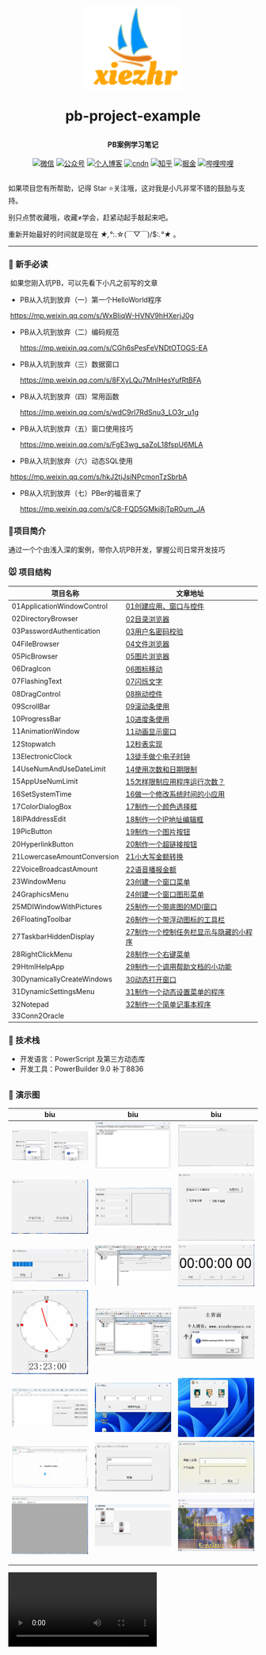 

<p align="center">
	<img alt="logo" width="200px" src="images/logo.png">
</p>
<h1 align="center" style="margin: 30px 0 30px; font-weight: bold;">pb-project-example</h1>
<h4 align="center">PB案例学习笔记</h4>
<p align="center">
  <a href="https://gitee.com/xiezhr/image-learn-bed/raw/master/image/wx.jpg"><img src="https://img.shields.io/badge/weChat-%E5%BE%AE%E4%BF%A1%E5%8F%B7-green.svg" alt="微信"></a>
  <a href="https://gitee.com/xiezhr/image-learn-bed/raw/master/image/微信公众号.png"><img src="https://img.shields.io/badge/%E5%85%AC%E4%BC%97%E5%8F%B7-XiezhrSpace-blue.svg" alt="公众号"></a>
  <a href="https://www.xiezhrspace.cn"><img src="https://img.shields.io/badge/%E4%B8%AA%E4%BA%BA%E5%8D%9A%E5%AE%A2-www.xiezhrspace.cn-orange.svg" alt="个人博客"></a>
  <a href="https://blog.csdn.net/rong09_13"><img src="https://img.shields.io/badge/csdn-CSDN-red.svg" alt="cndn"></a>
   <a href="https://www.zhihu.com/people/rong-xie-49-35/posts"><img 		         src="https://img.shields.io/badge/zhihu-%E7%9F%A5%E4%B9%8E-blue.svg" alt="知乎"></a>
  <a href="https://juejin.im/user/1829211147871415"><img src="https://img.shields.io/badge/juejin-%E6%8E%98%E9%87%91-9cf.svg" alt="掘金"></a>
  <a href="https://space.bilibili.com/305330347"><img src="https://img.shields.io/badge/bilibili-%E5%93%94%E5%93%A9%E5%93%94%E5%93%A9-critical.svg" alt="哔哩哔哩"></a> 
</p>

##  

如果项目您有所帮助，记得 Star ⭐关注哦，这对我是小凡非常不错的鼓励与支持。

别只点赞收藏哦，收藏≠学会，赶紧动起手敲起来吧。

重新开始最好的时间就是现在   *★,°*:.☆(￣▽￣)/$:*.°★* 。  

-------



### 🐶 新手必读

​    如果您刚入坑PB，可以先看下小凡之前写的文章

- PB从入坑到放弃（一）第一个HelloWorld程序

​			https://mp.weixin.qq.com/s/WxBIiqW-HVNV9hHXerjJ0g

- PB从入坑到放弃（二）编码规范

  https://mp.weixin.qq.com/s/CGh6sPesFeVNDtOTOGS-EA

- PB从入坑到放弃（三）数据窗口

  https://mp.weixin.qq.com/s/8FXyLQu7MnIHesYufRtBFA

- PB从入坑到放弃（四）常用函数

  https://mp.weixin.qq.com/s/wdC9rl7RdSnu3_LO3r_u1g

- PB从入坑到放弃（五）窗口使用技巧

  https://mp.weixin.qq.com/s/FgE3wg_saZoL18fspU6MLA

- PB从入坑到放弃（六）动态SQL使用

​	 	 https://mp.weixin.qq.com/s/hkJ2tjJsiNPcmonTzSbrbA

- PB从入坑到放弃（七）PBer的福音来了

  https://mp.weixin.qq.com/s/C8-FQD5GMkj8jTpR0um_JA



### 🐤项目简介

通过一个个由浅入深的案例，带你入坑PB开发，掌握公司日常开发技巧

### 🐭 项目结构

| 项目名称                    | 文章地址                                                     |
| --------------------------- | ------------------------------------------------------------ |
| 01ApplicationWindowControl  | [01创建应用、窗口与控件](https://blog.csdn.net/rong09_13/article/details/138807711) |
| 02DirectoryBrowser          | [02目录浏览器](https://blog.csdn.net/rong09_13/article/details/138872892) |
| 03PasswordAuthentication    | [03用户名密码校验](https://blog.csdn.net/rong09_13/article/details/138925673) |
| 04FileBrowser               | [04文件浏览器](https://blog.csdn.net/rong09_13/article/details/139043486) |
| 05PicBrowser                | [05图片浏览器](https://blog.csdn.net/rong09_13/article/details/139044096) |
| 06DragIcon                  | [06图标移动](https://blog.csdn.net/rong09_13/article/details/139044563) |
| 07FlashingText              | [07闪烁文字](https://blog.csdn.net/rong09_13/article/details/139044770) |
| 08DragControl               | [08拖动控件](https://blog.csdn.net/rong09_13/article/details/139045123) |
| 09ScrollBar                 | [09滚动条使用](https://blog.csdn.net/rong09_13/article/details/139224949) |
| 10ProgressBar               | [10进度条使用](https://blog.csdn.net/rong09_13/article/details/139252652) |
| 11AnimationWindow           | [11动画显示窗口](https://blog.csdn.net/rong09_13/article/details/139278740) |
| 12Stopwatch                 | [12秒表实现](https://blog.csdn.net/rong09_13/article/details/139305662) |
| 13ElectronicClock           | [13徒手做个电子时钟](https://blog.csdn.net/rong09_13/article/details/139305716) |
| 14UseNumAndUseDateLimit     | [14使用次数和日期限制](https://blog.csdn.net/rong09_13/article/details/139305827) |
| 15AppUseNumLimit            | [15怎样限制应用程序运行次数？](https://blog.csdn.net/rong09_13/article/details/139423693) |
| 16SetSystemTime             | [16做一个修改系统时间的小应用](https://blog.csdn.net/rong09_13/article/details/139423874) |
| 17ColorDialogBox            | [17制作一个颜色选择框](https://blog.csdn.net/rong09_13/article/details/139424555) |
| 18IPAddressEdit             | [18制作一个IP地址编辑框 ](https://blog.csdn.net/rong09_13/article/details/139565068) |
| 19PicButton                 | [19制作一个图片按钮](https://blog.csdn.net/rong09_13/article/details/139565137) |
| 20HyperlinkButton           | [20制作一个超链接按钮](https://blog.csdn.net/rong09_13/article/details/139637086) |
| 21LowercaseAmountConversion | [21小大写金额转换](https://blog.csdn.net/rong09_13/article/details/139638795) |
| 22VoiceBroadcastAmount      | [22语音播报金额](https://blog.csdn.net/rong09_13/article/details/139757285) |
| 23WindowMenu                | [23创建一个窗口菜单](https://blog.csdn.net/rong09_13/article/details/139814857) |
| 24GraphicsMenu              | [24创建一个窗口图形菜单](https://blog.csdn.net/rong09_13/article/details/139970617) |
| 25MDIWindowWithPictures     | [25制作一个带底图的MDI窗口](https://blog.csdn.net/rong09_13/article/details/140070563) |
| 26FloatingToolbar           | [26制作一个带浮动图标的工具栏](https://blog.csdn.net/rong09_13/article/details/140109427) |
| 27TaskbarHiddenDisplay      | [27制作一个控制任务栏显示与隐藏的小程序](https://blog.csdn.net/rong09_13/article/details/140137135) |
| 28RightClickMenu            | [28制作一个右键菜单](https://blog.csdn.net/rong09_13/article/details/140163944) |
| 29HtmlHelpApp               | [29制作一个调用帮助文档的小功能](https://blog.csdn.net/rong09_13/article/details/140248872) |
| 30DynamicallyCreateWindows  | [30动态打开窗口](https://blog.csdn.net/rong09_13/article/details/140307997) |
| 31DynamicSettingsMenu       | [31制作一个动态设置菜单的程序](https://blog.csdn.net/rong09_13/article/details/140337235) |
| 32Notepad                   | [32制作一个简单记事本程序](https://blog.csdn.net/rong09_13/article/details/140479664) |
| 33Conn2Oracle               |                                                              |



### 🐨 技术栈

- 开发语言：PowerScript 及第三方动态库
- 开发工具：PowerBuilder 9.0  补丁8836

##  

### 🐷 演示图

| biu                                                          | biu                                                          | biu                                                          |
| ------------------------------------------------------------ | ------------------------------------------------------------ | ------------------------------------------------------------ |
| ![image-20240523213611622](./assets/image-20240523213611622.png) | ![image-20240523213804217](./assets/image-20240523213804217.png) | ![展示图片](./assets/展示图片.gif)                           |
| ![文字闪烁](./assets/文字闪烁.gif)                           | ![滚动条使用](./assets/滚动条使用.gif)                       | ![控件拖动](./assets/控件拖动.gif)                           |
| ![使用进度条](./assets/使用进度条.gif)                       | ![动画视窗](./assets/动画视窗.gif)                           | ![秒表计时](./assets/秒表计时.gif)                           |
| ![电子时钟](./assets/电子时钟.gif)                           | ![限制使用](./assets/限制使用.gif)                           | ![运用程序启动次数限制](./assets/image-20240602102604039.png) |
| ![颜色选择框](./assets/颜色选择框.gif)                       | ![IP地址编辑器](./assets/IP地址编辑器.gif)                   | ![图片按钮](./assets/图片按钮.gif)                           |
| ![超链接按钮](./assets/超链接按钮.gif)                       | ![小大写金额转换](./assets/小大写金额转换.gif)               | ![语音播报金额](./assets/金额语音播报.gif)                   |
| ![菜单窗口](./assets/菜单窗口.gif)                           | ![image-20240624113640342](./assets/image-20240624113640342.png) | ![图片mdi](./assets/图片mdi.gif)                             |
|                                                              |                                                              |                                                              |
|                                                              |                                                              |                                                              |
|                                                              |                                                              |                                                              |





<video src="./assets/金额语音播报.mp4"></video>

